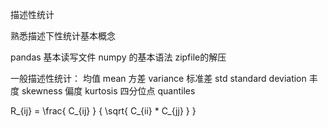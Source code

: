描述性统计

熟悉描述下性统计基本概念

pandas 基本读写文件
numpy 的基本语法
zipfile的解压

一般描述性统计：
均值 mean
方差 variance
标准差 std standard deviation
丰度 skewness
偏度 kurtosis
四分位点 quantiles

 R_{ij} = \frac{ C_{ij} } { \sqrt{ C_{ii} * C_{jj} } }
